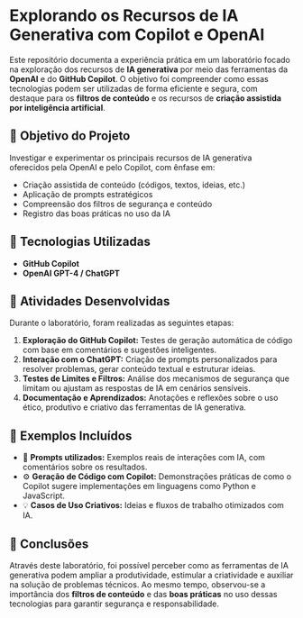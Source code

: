 # Explorando os Recursos de IA Generativa com Copilot e OpenAI

Este repositório documenta a experiência prática em um laboratório focado na exploração dos recursos de **IA generativa** por meio das ferramentas da **OpenAI** e do **GitHub Copilot**. O objetivo foi compreender como essas tecnologias podem ser utilizadas de forma eficiente e segura, com destaque para os **filtros de conteúdo** e os recursos de **criação assistida por inteligência artificial**.

## 🧠 Objetivo do Projeto

Investigar e experimentar os principais recursos de IA generativa oferecidos pela OpenAI e pelo Copilot, com ênfase em:

- Criação assistida de conteúdo (códigos, textos, ideias, etc.)
- Aplicação de prompts estratégicos
- Compreensão dos filtros de segurança e conteúdo
- Registro das boas práticas no uso da IA

## 🔧 Tecnologias Utilizadas

- **GitHub Copilot**
- **OpenAI GPT-4 / ChatGPT**

## 🚀 Atividades Desenvolvidas

Durante o laboratório, foram realizadas as seguintes etapas:

1. **Exploração do GitHub Copilot:** Testes de geração automática de código com base em comentários e sugestões inteligentes.
2. **Interação com o ChatGPT:** Criação de prompts personalizados para resolver problemas, gerar conteúdo textual e estruturar ideias.
3. **Testes de Limites e Filtros:** Análise dos mecanismos de segurança que limitam ou ajustam as respostas de IA em cenários sensíveis.
4. **Documentação e Aprendizados:** Anotações e reflexões sobre o uso ético, produtivo e criativo das ferramentas de IA generativa.

## 📝 Exemplos Incluídos

- 📄 **Prompts utilizados:** Exemplos reais de interações com IA, com comentários sobre os resultados.
- ⚙️ **Geração de Código com Copilot:** Demonstrações práticas de como o Copilot sugere implementações em linguagens como Python e JavaScript.
- 💡 **Casos de Uso Criativos:** Ideias e fluxos de trabalho otimizados com IA.


## 📌 Conclusões

Através deste laboratório, foi possível perceber como as ferramentas de IA generativa podem ampliar a produtividade, estimular a criatividade e auxiliar na solução de problemas técnicos. Ao mesmo tempo, observou-se a importância dos **filtros de conteúdo** e das **boas práticas** no uso dessas tecnologias para garantir segurança e responsabilidade.


